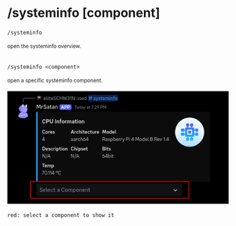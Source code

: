 # /systeminfo [component]

```shell
/systeminfo
```
<small>open the systeminfo overview.</small>
<br><br>
```shell
/systeminfo <component>
```
<small>open a specific systeminfo component.</small>
<br><br>
![Screenshot](../../../img/discord/systeminfo_1.png)
```console
red: select a component to show it
```
<br><br>